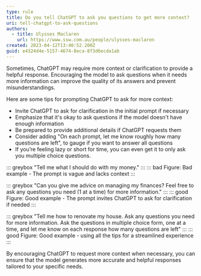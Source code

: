 ```yaml
---
type: rule
title: Do you tell ChatGPT to ask you questions to get more context?
uri: tell-chatgpt-to-ask-questions
authors:
  - title: Ulysses Maclaren
    url: https://www.ssw.com.au/people/ulysses-maclaren
created: 2023-04-12T13:40:52.200Z
guid: e4324d4e-5157-4674-8eca-8f3d6ecda1ab
---
```

Sometimes, ChatGPT may require more context or clarification to provide a helpful response. Encouraging the model to ask questions when it needs more information can improve the quality of its answers and prevent misunderstandings.

<!--endintro-->

Here are some tips for prompting ChatGPT to ask for more context:

* Invite ChatGPT to ask for clarification in the initial prompt if necessary
* Emphasize that it's okay to ask questions if the model doesn't have enough information
* Be prepared to provide additional details if ChatGPT requests them
* Consider adding "On each prompt, let me know roughly how many questions are left", to gauge if you want to answer all questions
* If you’re feeling lazy or short for time, you can even get it to only ask you multiple choice questions.

::: greybox
"Tell me what I should do with my money."
:::
::: bad
Figure: Bad example - The prompt is vague and lacks context
:::

::: greybox
"Can you give me advice on managing my finances? Feel free to ask any questions you need (1 at a time) for more information."
:::
::: good
Figure: Good example - The prompt invites ChatGPT to ask for clarification if needed
:::

::: greybox
"Tell me how to renovate my house. Ask any questions you need for more information. Ask the questions in multiple choice form, one at a time, and let me know on each response how many questions are left"
:::
::: good
Figure: Good example - using all the tips for a streamlined experience
:::

By encouraging ChatGPT to request more context when necessary, you can ensure that the model generates more accurate and helpful responses tailored to your specific needs.
